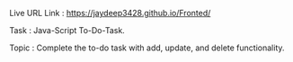 Live URL Link : https://jaydeep3428.github.io/Fronted/

Task : Java-Script To-Do-Task.

Topic : Complete the to-do task with add, update, and delete functionality.

